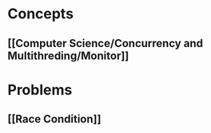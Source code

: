 
# Concepts
## [[Computer Science/Concurrency and Multithreding/Monitor]]
# Problems
## [[Race Condition]]